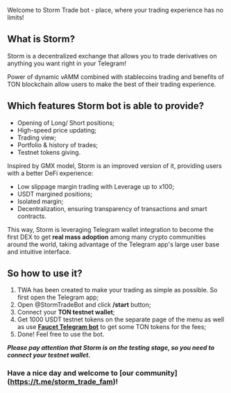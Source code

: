 Welcome to Storm Trade bot - place, where your trading experience has no limits!

## **What is Storm?**

Storm is a decentralized exchange that allows you to trade derivatives on anything you want right in your Telegram! 

Power of dynamic vAMM combined with stablecoins trading and benefits of TON blockchain allow users to make the best of their trading experience.

## **Which features Storm bot is able to provide?**

- Opening of Long/ Short positions;
- High-speed price updating;
- Trading view;
- Portfolio & history of trades;
- Testnet tokens giving.

Inspired by GMX model, Storm is an improved version of it, providing users with a better DeFi experience:

- Low slippage margin trading with Leverage up to x100;
- USDT margined positions;
- Isolated margin;
- Decentralization, ensuring transparency of transactions and smart contracts.

This way, Storm is leveraging Telegram wallet integration to become the first DEX to get **real mass adoption** among many crypto communities around the world, taking advantage of the Telegram app's large user base and intuitive interface.

## **So how to use it?**

1. TWA has been created to make your trading as simple as possible. So first open the Telegram app;
2. Open @StormTradeBot and click **/start** button;
3. Connect your **TON testnet wallet**;
4. Get 1000 USDT testnet tokens on the separate page of the menu as well as use **[Faucet Telegram bot](https://t.me/testgiver_ton_bot)** to get some TON tokens for the fees;
5. Done! Feel free to use the bot.

***Please pay attention that Storm is on the testing stage, so you need to connect your testnet wallet.***

### Have a nice day and welcome to [our community] (https://t.me/storm_trade_fam)!
